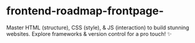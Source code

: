 # frontend-roadmap-frontpage-
Master HTML (structure), CSS (style), &amp; JS (interaction) to build stunning websites. Explore frameworks &amp; version control for a pro touch! ✨
